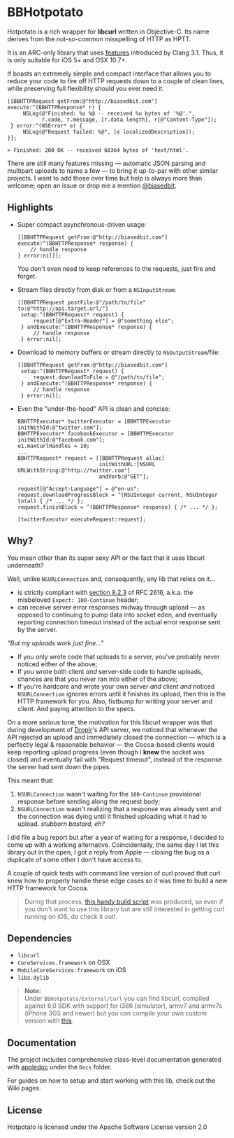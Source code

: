 BBHotpotato
===========

Hotpotato is a rich wrapper for **libcurl** written in Objective-C. Its name derives from the not-so-common misspelling of HTTP as HPTT.

It is an ARC-only library that uses [features](http://clang.llvm.org/docs/ObjectiveCLiterals.html) introduced by Clang 3.1. Thus, it is only suitable for iOS 5+ and OSX 10.7+.

If boasts an extremely simple and compact interface that allows you to reduce your code to fire off HTTP requests down to a couple of clean lines, while preserving full flexibility should you ever need it.

````objc
[[BBHTTPRequest getFrom:@"http://biasedbit.com"] execute:^(BBHTTPResponse* r) {
     NSLog(@"Finished: %u %@ -- received %u bytes of '%@'.",
           r.code, r.message, [r.data length], r[@"Content-Type"]);
 } error:^(NSError* e) {
     NSLog(@"Request failed: %@", [e localizedDescription]);
}];

> Finished: 200 OK -- received 68364 bytes of 'text/html'.
````

There are still many features missing &mdash; automatic JSON parsing and multipart uploads to name a few &mdash; to bring it up-to-par with other similar projects. I want to add those over time but help is always more than welcome; open an issue or drop me a mention [@biasedbit](http://twitter.com/biasedbit).


## Highlights

* Super compact asynchronous-driven usage:

    ````objc
    [[BBHTTPRequest getFrom:@"http://biasedbit.com"] execute:^(BBHTTPResponse* response) {
        // handle response
    } error:nil]];
    ````

    You don't even need to keep references to the requests, just fire and forget.

* Stream files directly from disk or from a `NSInputStream`:

    ````objc
    [[BBHTTPRequest postFile:@"/path/to/file" to:@"http://api.target.url/"]
     setup:^(BBHTTPRequest* request) {
         request[@"Extra-Header"] = @"something else";
     } andExecute:^(BBHTTPResponse* response) {
         // handle response
     } error:nil];
    ````

* Download to memory buffers or stream directly to `NSOutputStream`/file:

    ````objc
    [[BBHTTPRequest getFrom:@"http://biasedbit.com"]
     setup:^(BBHTTPRequest* request) {
         request.downloadToFile = @"/path/to/file";
     } andExecute:^(BBHTTPResponse* response) {
         // handle response
     } error:nil];
    ````

* Even the "under-the-hood" API is clean and concise:

    ````objc
    BBHTTPExecutor* twitterExecutor = [BBHTTPExecutor initWithId:@"twitter.com"];
    BBHTTPExecutor* facebookExecutor = [BBHTTPExecutor initWithId:@"facebook.com"];
    e1.maxCurlHandles = 10;
    ...
    BBHTTPRequest* request = [[BBHTTPRequest alloc]
                              initWithURL:[NSURL URLWithString:@"http://twitter.com"]
                              andVerb:@"GET"];

    request[@"Accept-Language"] = @"en-us";
    request.downloadProgressBlock = ^(NSUInteger current, NSUInteger total) { /* ... */ };
    request.finishBlock = ^(BBHTTPResponse* response) { /* ... */ };

    [twitterExecutor executeRequest:request];
    ````


## Why?

You mean other than its super sexy API or the fact that it uses libcurl underneath?

Well, unlike `NSURLConnection` and, consequently, any lib that relies on it...

* is strictly compliant with [section 8.2.3](http://tools.ietf.org/html/rfc2616#section-8.2.3) of RFC 2616, a.k.a. the misbeloved `Expect: 100-Continue` header;
* can receive server error responses midway through upload &mdash; as opposed to continuing to pump data into socket eden, and eventually reporting connection timeout instead of the actual error response sent by the server.

*"But my uploads work just fine..."*

* If you only wrote code that uploads to a server, you've probably never noticed either of the above;
* If you wrote both client *and* server-side code to handle uploads, chances are that you never ran into either of the above;
* If you're hardcore and wrote your own server *and* client *and* noticed `NSURLConnection` ignores errors until it finishes its upload, then this is the HTTP framework for you. Also, fistbump for writing your server and client. And paying attention to the specs.

On a more serious tone, the motivation for this libcurl wrapper was that during development of [Droplr](http://droplr.com)'s API server, we noticed that whenever the API rejected an upload and immediately closed the connection &mdash; which is a perfectly legal & reasonable behavior &mdash; the Cocoa-based clients would keep reporting upload progress (even though I **knew** the socket was closed) and eventually fail with "Request timeout", instead of the response the server had sent down the pipes.

This meant that:

1. `NSURLConnection` wasn't waiting for the `100-Continue` provisional response before sending along the request body;
2. `NSURLConnection` wasn't realizing that a response was already sent and the connection was dying until it finished uploading what it had to upload. *stubborn bastard, eh?*

I did file a bug report but after a year of waiting for a response, I decided to come up with a working alternative. Coincidentally, the same day I let this library out in the open, I got a reply from Apple &mdash; closing the bug as a duplicate of some other I don't have access to.

A couple of quick tests with command line version of curl proved that curl knew how to properly handle these edge cases so it was time to build a new HTTP framework for Cocoa.

> During that process, [this handy build script](https://github.com/brunodecarvalho/curl-ios-build-scripts) was produced, so even if you don't want to use this library but are still interested in getting curl running on iOS, do check it out!


## Dependencies

* `libcurl`
* `CoreServices.framework` on OSX
* `MobileCoreServices.framework` on iOS
* `libz.dylib`

> **Note:**  
> Under `BBHotpotato/External/Curl` you can find libcurl, compiled against 6.0 SDK with support for i386 (simulator), armv7 and armv7s (iPhone 3GS and newer) but you can compile your own custom version with [this](https://github.com/brunodecarvalho/curl-ios-build-scripts).


## Documentation

The project includes comprehensive class-level documentation generated with [appledoc](https://github.com/tomaz/appledoc) under the `Docs` folder.

For guides on how to setup and start working with this lib, check out the Wiki pages.


## License

Hotpotato is licensed under the Apache Software License version 2.0
